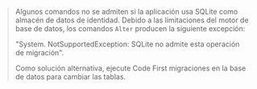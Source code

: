 > Algunos comandos no se admiten si la aplicación usa SQLite como almacén de datos de identidad. Debido a las limitaciones del motor de base de datos, los comandos `Alter` producen la siguiente excepción:
>
> "System. NotSupportedException: SQLite no admite esta operación de migración". 
>
> Como solución alternativa, ejecute Code First migraciones en la base de datos para cambiar las tablas.
